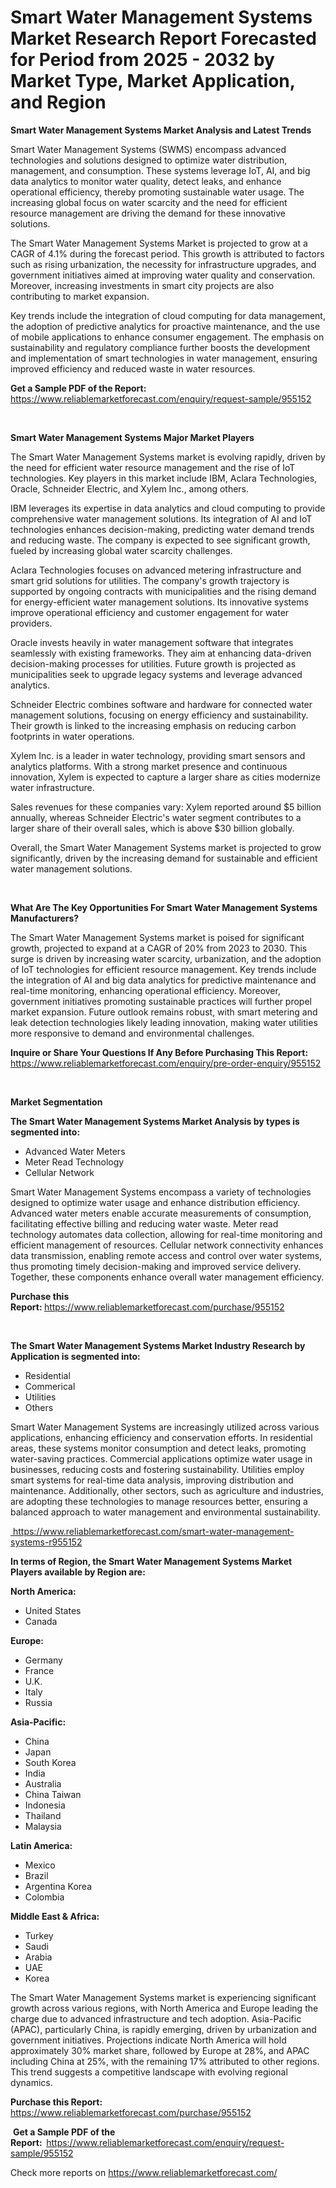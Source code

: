<p><h1>Smart Water Management Systems Market Research Report Forecasted for Period from 2025 -  2032 by Market Type, Market Application, and Region</h1></p><p><strong>Smart Water Management Systems Market Analysis and Latest Trends</strong></p>
<p><p>Smart Water Management Systems (SWMS) encompass advanced technologies and solutions designed to optimize water distribution, management, and consumption. These systems leverage IoT, AI, and big data analytics to monitor water quality, detect leaks, and enhance operational efficiency, thereby promoting sustainable water usage. The increasing global focus on water scarcity and the need for efficient resource management are driving the demand for these innovative solutions.</p><p>The Smart Water Management Systems Market is projected to grow at a CAGR of 4.1% during the forecast period. This growth is attributed to factors such as rising urbanization, the necessity for infrastructure upgrades, and government initiatives aimed at improving water quality and conservation. Moreover, increasing investments in smart city projects are also contributing to market expansion. </p><p>Key trends include the integration of cloud computing for data management, the adoption of predictive analytics for proactive maintenance, and the use of mobile applications to enhance consumer engagement. The emphasis on sustainability and regulatory compliance further boosts the development and implementation of smart technologies in water management, ensuring improved efficiency and reduced waste in water resources.</p></p>
<p><strong>Get a Sample PDF of the Report:&nbsp;</strong> <a href="https://www.reliablemarketforecast.com/enquiry/request-sample/955152?utm_campaign=2320&utm_medium=2&utm_source=Github&utm_content=ia&utm_term=07032025&utm_id=smart-water-management-systems">https://www.reliablemarketforecast.com/enquiry/request-sample/955152</a></p>
<p>&nbsp;</p>
<p><strong>Smart Water Management Systems Major Market Players</strong></p>
<p><p>The Smart Water Management Systems market is evolving rapidly, driven by the need for efficient water resource management and the rise of IoT technologies. Key players in this market include IBM, Aclara Technologies, Oracle, Schneider Electric, and Xylem Inc., among others.</p><p>IBM leverages its expertise in data analytics and cloud computing to provide comprehensive water management solutions. Its integration of AI and IoT technologies enhances decision-making, predicting water demand trends and reducing waste. The company is expected to see significant growth, fueled by increasing global water scarcity challenges.</p><p>Aclara Technologies focuses on advanced metering infrastructure and smart grid solutions for utilities. The company's growth trajectory is supported by ongoing contracts with municipalities and the rising demand for energy-efficient water management solutions. Its innovative systems improve operational efficiency and customer engagement for water providers.</p><p>Oracle invests heavily in water management software that integrates seamlessly with existing frameworks. They aim at enhancing data-driven decision-making processes for utilities. Future growth is projected as municipalities seek to upgrade legacy systems and leverage advanced analytics.</p><p>Schneider Electric combines software and hardware for connected water management solutions, focusing on energy efficiency and sustainability. Their growth is linked to the increasing emphasis on reducing carbon footprints in water operations.</p><p>Xylem Inc. is a leader in water technology, providing smart sensors and analytics platforms. With a strong market presence and continuous innovation, Xylem is expected to capture a larger share as cities modernize water infrastructure.</p><p>Sales revenues for these companies vary: Xylem reported around $5 billion annually, whereas Schneider Electric's water segment contributes to a larger share of their overall sales, which is above $30 billion globally.</p><p>Overall, the Smart Water Management Systems market is projected to grow significantly, driven by the increasing demand for sustainable and efficient water management solutions.</p></p>
<p>&nbsp;</p>
<p><strong>What Are The Key Opportunities For Smart Water Management Systems Manufacturers?</strong></p>
<p><p>The Smart Water Management Systems market is poised for significant growth, projected to expand at a CAGR of 20% from 2023 to 2030. This surge is driven by increasing water scarcity, urbanization, and the adoption of IoT technologies for efficient resource management. Key trends include the integration of AI and big data analytics for predictive maintenance and real-time monitoring, enhancing operational efficiency. Moreover, government initiatives promoting sustainable practices will further propel market expansion. Future outlook remains robust, with smart metering and leak detection technologies likely leading innovation, making water utilities more responsive to demand and environmental challenges.</p></p>
<p><strong>Inquire or Share Your Questions If Any Before Purchasing This Report:</strong> <a href="https://www.reliablemarketforecast.com/enquiry/pre-order-enquiry/955152?utm_campaign=2320&utm_medium=2&utm_source=Github&utm_content=ia&utm_term=07032025&utm_id=smart-water-management-systems">https://www.reliablemarketforecast.com/enquiry/pre-order-enquiry/955152</a></p>
<p>&nbsp;</p>
<p><strong>Market Segmentation</strong></p>
<p><strong>The Smart Water Management Systems Market Analysis by types is segmented into:</strong></p>
<p><ul><li>Advanced Water Meters</li><li>Meter Read Technology</li><li>Cellular Network</li></ul></p>
<p><p>Smart Water Management Systems encompass a variety of technologies designed to optimize water usage and enhance distribution efficiency. Advanced water meters enable accurate measurements of consumption, facilitating effective billing and reducing water waste. Meter read technology automates data collection, allowing for real-time monitoring and efficient management of resources. Cellular network connectivity enhances data transmission, enabling remote access and control over water systems, thus promoting timely decision-making and improved service delivery. Together, these components enhance overall water management efficiency.</p></p>
<p><strong>Purchase this Report:&nbsp;</strong><a href="https://www.reliablemarketforecast.com/purchase/955152?utm_campaign=2320&utm_medium=2&utm_source=Github&utm_content=ia&utm_term=07032025&utm_id=smart-water-management-systems">https://www.reliablemarketforecast.com/purchase/955152</a></p>
<p>&nbsp;</p>
<p><strong>The Smart Water Management Systems Market Industry Research by Application is segmented into:</strong></p>
<p><ul><li>Residential</li><li>Commerical</li><li>Utilities</li><li>Others</li></ul></p>
<p><p>Smart Water Management Systems are increasingly utilized across various applications, enhancing efficiency and conservation efforts. In residential areas, these systems monitor consumption and detect leaks, promoting water-saving practices. Commercial applications optimize water usage in businesses, reducing costs and fostering sustainability. Utilities employ smart systems for real-time data analysis, improving distribution and maintenance. Additionally, other sectors, such as agriculture and industries, are adopting these technologies to manage resources better, ensuring a balanced approach to water management and environmental sustainability.</p></p>
<p><a href="https://www.reliablemarketforecast.com/smart-water-management-systems-r955152?utm_campaign=2320&utm_medium=2&utm_source=Github&utm_content=ia&utm_term=07032025&utm_id=smart-water-management-systems">&nbsp;https://www.reliablemarketforecast.com/smart-water-management-systems-r955152</a></p>
<p><strong>In terms of Region, the Smart Water Management Systems Market Players available by Region are:</strong></p>
<p>
    <p> <strong> North America: </strong>
        <ul>
            <li>United States</li>
            <li>Canada</li>
        </ul>
        </p> 
    <p> <strong> Europe: </strong>
        <ul>
            <li>Germany</li>
            <li>France</li>
            <li>U.K.</li>
            <li>Italy</li>
            <li>Russia</li>
        </ul>
        </p> 
    <p> <strong> Asia-Pacific: </strong>
        <ul>
            <li>China</li>
            <li>Japan</li>
            <li>South Korea</li>
            <li>India</li>
            <li>Australia</li>
            <li>China Taiwan</li>
            <li>Indonesia</li>
            <li>Thailand</li>
            <li>Malaysia</li>
        </ul>
        </p> 
    <p> <strong> Latin America: </strong>
        <ul>
            <li>Mexico</li>
            <li>Brazil</li>
            <li>Argentina Korea</li>
            <li>Colombia</li>
        </ul>
        </p> 
    <p> <strong> Middle East & Africa: </strong>
        <ul>
            <li>Turkey</li>
            <li>Saudi</li>
            <li>Arabia</li>
            <li>UAE</li>
            <li>Korea</li>
        </ul>
    </p>
    </p>
<p><p>The Smart Water Management Systems market is experiencing significant growth across various regions, with North America and Europe leading the charge due to advanced infrastructure and tech adoption. Asia-Pacific (APAC), particularly China, is rapidly emerging, driven by urbanization and government initiatives. Projections indicate North America will hold approximately 30% market share, followed by Europe at 28%, and APAC including China at 25%, with the remaining 17% attributed to other regions. This trend suggests a competitive landscape with evolving regional dynamics.</p></p>
<p><strong>Purchase this Report: </strong><a href="https://www.reliablemarketforecast.com/purchase/955152?utm_campaign=2320&utm_medium=2&utm_source=Github&utm_content=ia&utm_term=07032025&utm_id=smart-water-management-systems">https://www.reliablemarketforecast.com/purchase/955152</a></p>
<p>&nbsp;<strong>Get a Sample PDF of the Report:&nbsp;&nbsp;</strong><a href="https://www.reliablemarketforecast.com/enquiry/request-sample/955152?utm_campaign=2320&utm_medium=2&utm_source=Github&utm_content=ia&utm_term=07032025&utm_id=smart-water-management-systems">https://www.reliablemarketforecast.com/enquiry/request-sample/955152</a></p>
<p><strong></strong></p>
<p>Check more reports on <a href="https://www.reliablemarketforecast.com/?utm_campaign=2320&utm_medium=2&utm_source=Github&utm_content=ia&utm_term=07032025&utm_id=smart-water-management-systems">https://www.reliablemarketforecast.com/</a></p>